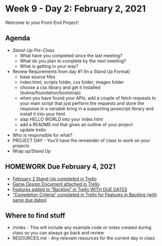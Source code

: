 # Week 9 - Day 2: February 2, 2021

Welcome to your Front-End Project!

## Agenda

- <em><bold>Stand-Up Pre-Class</em></bold>
  - What have you completed since the last meeting?
  - What do you plan to complete by the next meeting?
  - What is getting in your way?
- Review Requirements from day #1 (In a Stand Up Format)
  - base source files 
  - index.html, scripts folder, css folder, images folder
  - choose a css library and get it installed (bulma/foundation/bootstrap)
  - when you have found your APIs, add a couple of fetch requests to your main script that just perform the requests and store the response in a variable
    bring in a supporting javascript library and install it into your html
  - slap HELLO WORLD into your index.html
  - add a README.md that gives an outline of your project
  - update trello
- Who is responsible for what?
- PROJECT DAY - You'll have the remainder of class to work on your projects
- Wrap up/Stand Up

## HOMEWORK Due February 4, 2021

- [February 2 Stand-Up completed in Trello](https://trello.com/invite/b/BiAnhYTf/342a302cc2d4972c0baacff6087f0a80/11-2020-front-end-project)
- [Game Design Document attached in Trello](https://trello.com/c/sNuxOdKC)
- [Features added to “Backlog” in Trello WITH DUE DATES](https://trello.com/c/adD6cXvr)
- [“Completion Criteria” completed in Trello for  Features in Backlog (with same due dates)](https://trello.com/c/BrDoLfhu)


## Where to find stuff
- /notes - This will include any example code or notes created during class so you can always go back and review
- RESOURCES.md - Any relevant resources for the current day in class

